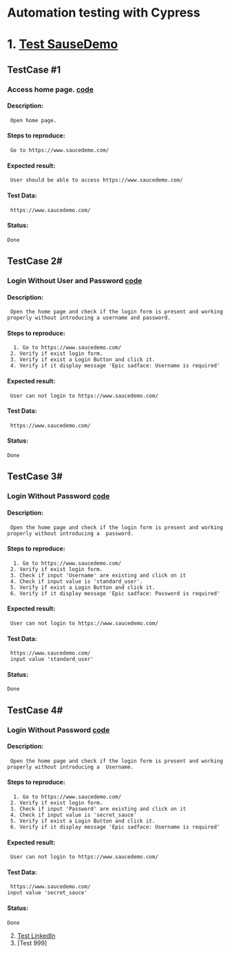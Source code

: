 # Automation testing with Cypress

# 1. [Test SauseDemo](https://github.com/Veaceslav85/QA-Testing/tree/QA_Cypress/cypress/e2e/TesteSaucedemo)
##  TestCase #1
### Access home page. [code](https://github.com/Veaceslav85/QA-Testing/blob/QA_Cypress/cypress/e2e/TesteSaucedemo/AccesHomePage.cy.js)
#### Description:
     Open home page.
#### Steps to reproduce:
     Go to https://www.saucedemo.com/
#### Expected result:
     User should be able to access https://www.saucedemo.com/ 
#### Test Data: 
     https://www.saucedemo.com/
#### Status:
    Done

##  TestCase 2#
### Login Without User and Password [code](https://github.com/Veaceslav85/QA-Testing/blob/QA_Cypress/cypress/e2e/TesteSaucedemo/Login_Without_User_and_Password.cy.js)
#### Description:
     Open the home page and check if the login form is present and working properly without introducing a username and password.
#### Steps to reproduce:
      1. Go to https://www.saucedemo.com/
	 2. Verify if exist login form.
	 3. Verify if exist a Login Button and click it.
	 4. Verify if it display message 'Epic sadface: Username is required'	
#### Expected result:
     User can not login to https://www.saucedemo.com/ 
#### Test Data: 
     https://www.saucedemo.com/
#### Status:
    Done

##  TestCase 3#
### Login Without Password [code](https://github.com/Veaceslav85/QA-Testing/blob/QA_Cypress/cypress/e2e/TesteSaucedemo/Login_Without_Password.cy.js)
#### Description:
     Open the home page and check if the login form is present and working properly without introducing a  password.
#### Steps to reproduce:
      1. Go to https://www.saucedemo.com/
	 2. Verify if exist login form.
	 3. Check if input 'Username' are existing and click on it
	 4.	Check if input value is 'standard_user'.	
	 5. Verify if exist a Login Button and click it.
	 6. Verify if it display message 'Epic sadface: Password is required'	
#### Expected result:
     User can not login to https://www.saucedemo.com/ 
#### Test Data: 
     https://www.saucedemo.com/
	 input value 'standard_user'

#### Status:
    Done

##  TestCase 4#
### Login Without Password [code](https://github.com/Veaceslav85/QA-Testing/blob/QA_Cypress/cypress/e2e/TesteSaucedemo/Login_Without_User_Name.cy.js)
#### Description:
     Open the home page and check if the login form is present and working properly without introducing a  Username.
#### Steps to reproduce:
      1. Go to https://www.saucedemo.com/
	 2. Verify if exist login form.
	 3. Check if input 'Password' are existing and click on it
	 4. Check if input value is 'secret_sauce'	
	 5. Verify if exist a Login Button and click it.
	 6. Verify if it display message 'Epic sadface: Username is required'	
#### Expected result:
     User can not login to https://www.saucedemo.com/ 
#### Test Data: 
     https://www.saucedemo.com/
	input value 'secret_sauce'

#### Status:
    Done


2. [Test LinkedIn](https://github.com/Veaceslav85/QA-Testing/tree/QA_Cypress/cypress/e2e/TesteLinkedIn)
3. [Test 999]
